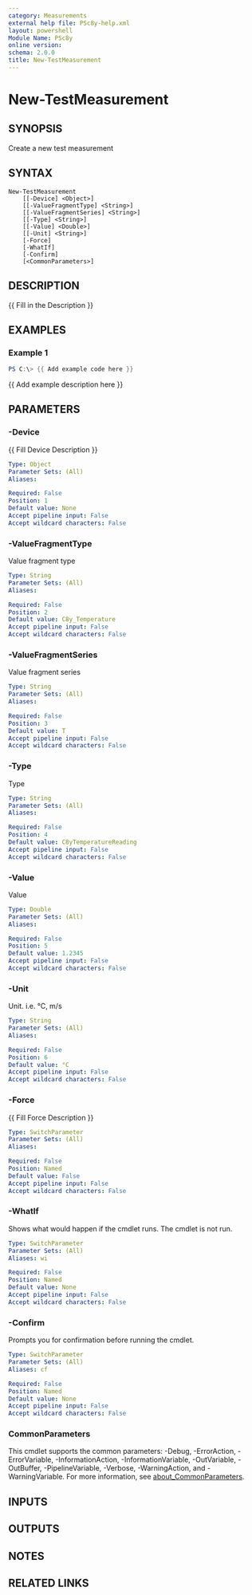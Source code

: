 ```yaml
---
category: Measurements
external help file: PSc8y-help.xml
layout: powershell
Module Name: PSc8y
online version:
schema: 2.0.0
title: New-TestMeasurement
---
```


# New-TestMeasurement

## SYNOPSIS
Create a new test measurement

## SYNTAX

```
New-TestMeasurement
	[[-Device] <Object>]
	[[-ValueFragmentType] <String>]
	[[-ValueFragmentSeries] <String>]
	[[-Type] <String>]
	[[-Value] <Double>]
	[[-Unit] <String>]
	[-Force]
	[-WhatIf]
	[-Confirm]
	[<CommonParameters>]
```

## DESCRIPTION
{{ Fill in the Description }}

## EXAMPLES

### Example 1
```powershell
PS C:\> {{ Add example code here }}
```

{{ Add example description here }}

## PARAMETERS

### -Device
{{ Fill Device Description }}

```yaml
Type: Object
Parameter Sets: (All)
Aliases:

Required: False
Position: 1
Default value: None
Accept pipeline input: False
Accept wildcard characters: False
```

### -ValueFragmentType
Value fragment type

```yaml
Type: String
Parameter Sets: (All)
Aliases:

Required: False
Position: 2
Default value: C8y_Temperature
Accept pipeline input: False
Accept wildcard characters: False
```

### -ValueFragmentSeries
Value fragment series

```yaml
Type: String
Parameter Sets: (All)
Aliases:

Required: False
Position: 3
Default value: T
Accept pipeline input: False
Accept wildcard characters: False
```

### -Type
Type

```yaml
Type: String
Parameter Sets: (All)
Aliases:

Required: False
Position: 4
Default value: C8yTemperatureReading
Accept pipeline input: False
Accept wildcard characters: False
```

### -Value
Value

```yaml
Type: Double
Parameter Sets: (All)
Aliases:

Required: False
Position: 5
Default value: 1.2345
Accept pipeline input: False
Accept wildcard characters: False
```

### -Unit
Unit.
i.e.
°C, m/s

```yaml
Type: String
Parameter Sets: (All)
Aliases:

Required: False
Position: 6
Default value: °C
Accept pipeline input: False
Accept wildcard characters: False
```

### -Force
{{ Fill Force Description }}

```yaml
Type: SwitchParameter
Parameter Sets: (All)
Aliases:

Required: False
Position: Named
Default value: False
Accept pipeline input: False
Accept wildcard characters: False
```

### -WhatIf
Shows what would happen if the cmdlet runs.
The cmdlet is not run.

```yaml
Type: SwitchParameter
Parameter Sets: (All)
Aliases: wi

Required: False
Position: Named
Default value: None
Accept pipeline input: False
Accept wildcard characters: False
```

### -Confirm
Prompts you for confirmation before running the cmdlet.

```yaml
Type: SwitchParameter
Parameter Sets: (All)
Aliases: cf

Required: False
Position: Named
Default value: None
Accept pipeline input: False
Accept wildcard characters: False
```

### CommonParameters
This cmdlet supports the common parameters: -Debug, -ErrorAction, -ErrorVariable, -InformationAction, -InformationVariable, -OutVariable, -OutBuffer, -PipelineVariable, -Verbose, -WarningAction, and -WarningVariable. For more information, see [about_CommonParameters](http://go.microsoft.com/fwlink/?LinkID=113216).

## INPUTS

## OUTPUTS

## NOTES

## RELATED LINKS
